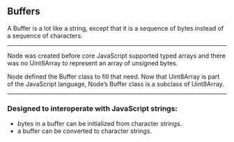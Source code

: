 ## Buffers

A Buffer is a lot like a string, except that it is a sequence of bytes instead of a sequence of characters.

-----

Node was created before core JavaScript supported typed arrays and there was no Uint8Array to represent an array of unsigned bytes.

Node defined the Buffer class to fill that need. Now that Uint8Array is part of the JavaScript language, Node’s Buffer class is a subclass of Uint8Array. 

-----

### Designed to interoperate with JavaScript strings:
- bytes in a buffer can be initialized from character strings.
- a buffer can be converted to character strings.